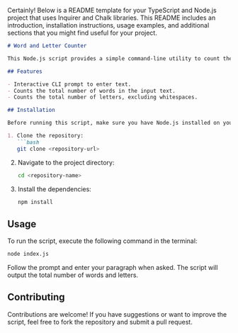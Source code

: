 Certainly! Below is a README template for your TypeScript and Node.js project that uses Inquirer and Chalk libraries. This README includes an introduction, installation instructions, usage examples, and additional sections that you might find useful for your project.

```markdown
# Word and Letter Counter

This Node.js script provides a simple command-line utility to count the number of words and letters in a given paragraph. It leverages the power of `Inquirer.js` for interactive prompts and `Chalk` for colorful output.

## Features

- Interactive CLI prompt to enter text.
- Counts the total number of words in the input text.
- Counts the total number of letters, excluding whitespaces.

## Installation

Before running this script, make sure you have Node.js installed on your system. Then, follow these steps:

1. Clone the repository:
   ```bash
   git clone <repository-url>
   ```
2. Navigate to the project directory:
   ```bash
   cd <repository-name>
   ```
3. Install the dependencies:
   ```bash
   npm install
   ```

## Usage

To run the script, execute the following command in the terminal:

```bash
node index.js
```

Follow the prompt and enter your paragraph when asked. The script will output the total number of words and letters.

## Contributing

Contributions are welcome! If you have suggestions or want to improve the script, feel free to fork the repository and submit a pull request.


